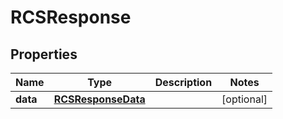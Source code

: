 

# RCSResponse


## Properties

| Name | Type | Description | Notes |
|------------ | ------------- | ------------- | -------------|
|**data** | [**RCSResponseData**](RCSResponseData.md) |  |  [optional] |



